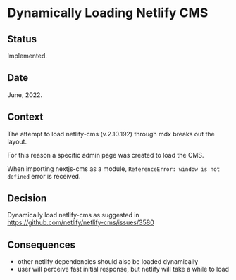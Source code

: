 # Dynamically Loading Netlify CMS

## Status

Implemented.

## Date

June, 2022.

## Context

The attempt to load netlify-cms (v.2.10.192) through mdx breaks out the layout.

For this reason a specific admin page was created to load the CMS.

When importing nextjs-cms as a module, `ReferenceError: window is not defined` error is received.

## Decision

Dynamically load netlify-cms as suggested in https://github.com/netlify/netlify-cms/issues/3580

## Consequences

- other netlify dependencies should also be loaded dynamically
- user will perceive fast initial response, but netlify will take a while to load